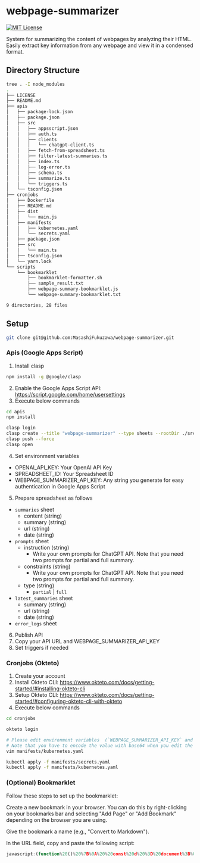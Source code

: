 # webpage-summarizer

[![MIT License](http://img.shields.io/badge/license-MIT-blue.svg?style=flat)](LICENSE)

System for summarizing the content of webpages by analyzing their HTML. Easily extract key information from any webpage and view it in a condensed format.

## Directory Structure

```sh
tree . -I node_modules
.
├── LICENSE
├── README.md
├── apis
│   ├── package-lock.json
│   ├── package.json
│   ├── src
│   │   ├── appsscript.json
│   │   ├── auth.ts
│   │   ├── clients
│   │   │   └── chatgpt-client.ts
│   │   ├── fetch-from-spreadsheet.ts
│   │   ├── filter-latest-summaries.ts
│   │   ├── index.ts
│   │   ├── log-error.ts
│   │   ├── schema.ts
│   │   ├── summarize.ts
│   │   └── triggers.ts
│   └── tsconfig.json
├── cronjobs
│   ├── Dockerfile
│   ├── README.md
│   ├── dist
│   │   └── main.js
│   ├── manifests
│   │   ├── kubernetes.yaml
│   │   └── secrets.yaml
│   ├── package.json
│   ├── src
│   │   └── main.ts
│   ├── tsconfig.json
│   └── yarn.lock
└── scripts
    └── bookmarklet
        ├── bookmarklet-formatter.sh
        ├── sample_result.txt
        ├── webpage-summary-bookmarklet.js
        └── webpage-summary-bookmarklet.txt

9 directories, 28 files
```

## Setup

```sh
git clone git@github.com:MasashiFukuzawa/webpage-summarizer.git
```

### Apis (Google Apps Script)

1. Install clasp

```sh
npm install -g @google/clasp
```

2. Enable the Google Apps Script API: https://script.google.com/home/usersettings
3. Execute below commands

```sh
cd apis
npm install

clasp login
clasp create --title "webpage-summarizer" --type sheets --rootDir ./src
clasp push --force
clasp open
```

4. Set environment variables

- OPENAI_API_KEY: Your OpenAI API Key
- SPREADSHEET_ID: Your Spreadsheet ID
- WEBPAGE_SUMMARIZER_API_KEY: Any string you generate for easy authentication in Google Apps Script

5. Prepare spreadsheet as follows

- `summaries` sheet
  - content (string)
  - summary (string)
  - url (string)
  - date (string)
- `prompts` sheet
  - instruction (string)
    - Write your own prompts for ChatGPT API. Note that you need two prompts for partial and full summary.
  - constraints (string)
    - Write your own prompts for ChatGPT API. Note that you need two prompts for partial and full summary.
  - type (string)
    - `partial` | `full`
- `latest_summaries` sheet
  - summary (string)
  - url (string)
  - date (string)
- `error_logs` sheet

6. Publish API
7. Copy your API URL and WEBPAGE_SUMMARIZER_API_KEY
8. Set triggers if needed

### Cronjobs (Okteto)

1. Create your account
2. Install Okteto CLI: https://www.okteto.com/docs/getting-started/#installing-okteto-cli
3. Setup Okteto CLI: https://www.okteto.com/docs/getting-started/#configuring-okteto-cli-with-okteto
4. Execute below commands

```sh
cd cronjobs

okteto login

# Please edit environment variables  (`WEBPAGE_SUMMARIZER_API_KEY` and `WEBPAGE_SUMMARIZER_API_URL`) to match your environment.
# Note that you have to encode the value with base64 when you edit the k8s secret.
vim manifests/kubernetes.yaml

kubectl apply -f manifests/secrets.yaml
kubectl apply -f manifests/kubernetes.yaml
```

### (Optional) Bookmarklet

Follow these steps to set up the bookmarklet:

Create a new bookmark in your browser. You can do this by right-clicking on your bookmarks bar and selecting "Add Page" or "Add Bookmark" depending on the browser you are using.

Give the bookmark a name (e.g., "Convert to Markdown").

In the URL field, copy and paste the following script:

```js
javascript:(function%20()%20%7B%0A%20%20const%20d%20%3D%20document%3B%0A%20%20let%20s%20%3D%20d.createElement('script')%3B%0A%20%20s.src%20%3D%20'https%3A%2F%2Funpkg.com%2Fturndown%405.0.3%2Fdist%2Fturndown.js'%3B%0A%20%20s.onload%20%3D%20async%20function%20()%20%7B%0A%20%20%20%20const%20clonedBody%20%3D%20d.body.cloneNode(true)%3B%0A%0A%20%20%20%20const%20tags%20%3D%20%5B'header'%2C%20'footer'%2C%20'style'%2C%20'script'%2C%20'noscript'%5D%3B%0A%0A%20%20%20%20%2F%2F%20Remove%20the%20above%20tags%20beforehand%20as%20they%20create%20noise.%0A%20%20%20%20for%20(const%20tag%20of%20tags)%20%7B%0A%20%20%20%20%20%20const%20elements%20%3D%20clonedBody.getElementsByTagName(tag)%3B%0A%20%20%20%20%20%20for%20(let%20i%20%3D%20elements.length%20-%201%3B%20i%20%3E%3D%200%3B%20i--)%20%7B%0A%20%20%20%20%20%20%20%20elements%5Bi%5D.parentNode.removeChild(elements%5Bi%5D)%3B%0A%20%20%20%20%20%20%7D%0A%20%20%20%20%7D%0A%0A%20%20%20%20%2F%2F%20Convert%20to%20Markdown%20format%0A%20%20%20%20const%20turndownService%20%3D%20new%20TurndownService()%3B%0A%20%20%20%20const%20markdown%20%3D%20turndownService.turndown(clonedBody.innerHTML)%3B%0A%0A%20%20%20%20%2F%2F%20We%20remove%20the%20contents%20of%20the%20parentheses%0A%20%20%20%20%2F%2F%20because%20we%20believe%20that%20they%20often%20contain%20URLs%2C%20supplementary%20information%2C%0A%20%20%20%20%2F%2F%20and%20other%20strings%20that%20are%20meaningless%20to%20ChatGPT.%0A%20%20%20%20const%20trimmedMarkdown%20%3D%20markdown.replace(%2F%5C(%5B%5E()%5D*%5C)%2Fg%2C%20'')%3B%0A%0A%20%20%20%20const%20newWindow%20%3D%20window.open()%3B%0A%20%20%20%20newWindow.document.write('%3Cpre%3E'%20%2B%20trimmedMarkdown%20%2B%20'%3C%2Fpre%3E')%3B%0A%20%20%20%20newWindow.document.close()%3B%0A%20%20%7D%3B%0A%20%20d.body.appendChild(s)%3B%0A%7D)()%3B

```
